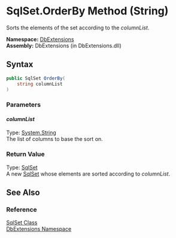 SqlSet.OrderBy Method (String)
==============================
Sorts the elements of the set according to the *columnList*.

**Namespace:** [DbExtensions][1]  
**Assembly:** DbExtensions (in DbExtensions.dll)

Syntax
------

```csharp
public SqlSet OrderBy(
	string columnList
)
```

### Parameters

#### *columnList*
Type: [System.String][2]  
The list of columns to base the sort on.

### Return Value
Type: [SqlSet][3]  
A new [SqlSet][3] whose elements are sorted according to *columnList*.

See Also
--------

### Reference
[SqlSet Class][3]  
[DbExtensions Namespace][1]  

[1]: ../README.md
[2]: http://msdn.microsoft.com/en-us/library/s1wwdcbf
[3]: README.md